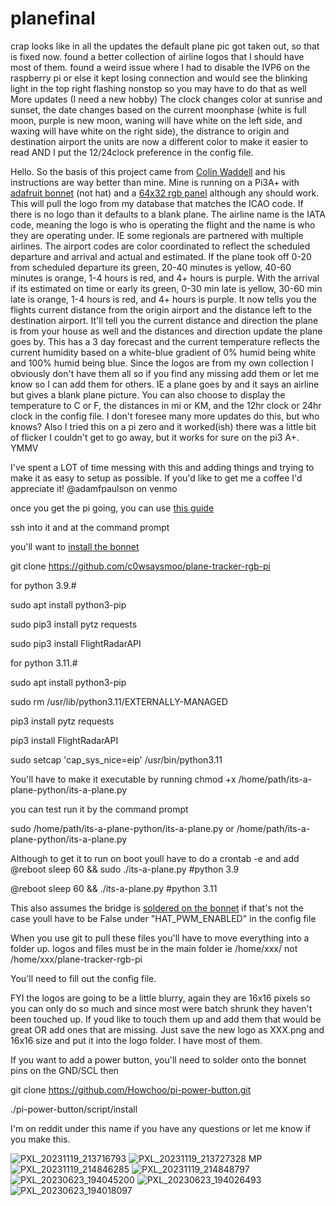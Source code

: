 # planefinal
crap looks like in all the updates the default plane pic got taken out, so that is fixed now. found a better collection of airline logos that I should have most of them. found a weird issue where I had to disable the IVP6 on the raspberry pi or else it kept losing connection and would see the blinking light in the top right flashing nonstop so you may have to do that as well
More updates (I need a new hobby)
The clock changes color at sunrise and sunset, the date changes based on the current moonphase (white is full moon, purple is new moon, waning will have white on the left side, and waxing will have white on the right side), the distrance to origin and destination airport the units are now a different color to make it easier to read AND I put the 12/24clock preference in the config file.

Hello.
So the basis of this project came from [Colin Waddell](https://github.com/ColinWaddell/its-a-plane-python) and his instructions are way better than mine. Mine is running on a Pi3A+ with [adafruit bonnet](https://www.adafruit.com/product/3211) (not hat) and a [64x32 rgb panel](https://www.adafruit.com/product/2278) although any should work.
This will pull the logo from my database that matches the ICAO code. If there is no logo than it defaults to a blank plane. The airline name is the IATA code, meaning the logo is who is operating the flight and the name is who they are operating under. IE some regionals are partnered with multiple airlines. The airport codes are color coordinated to reflect the scheduled departure and arrival and actual and estimated. If the plane took off 0-20 from scheduled departure its green, 20-40 minutes is yellow, 40-60 minutes is orange, 1-4 hours is red, and 4+ hours is purple. With the arrival if its estimated on time or early its green, 0-30 min late is yellow, 30-60 min late is orange, 1-4 hours is red, and 4+ hours is purple. It now tells you the flights current distance from the origin airport and the distance left to the destination airport. It'll tell you the current distance and direction the plane is from your house as well and the distances and direction update the plane goes by. This has a 3 day forecast and the current temperature reflects the current humidity based on a white-blue gradient of 0% humid being white and 100% humid being blue. Since the logos are from my own collection I obviously don't have them all so if you find any missing add them or let me know so I can add them for others. IE a plane goes by and it says an airline but gives a blank plane picture. You can also choose to display the temperature to C or F, the distances in mi or KM, and the 12hr clock or 24hr clock in the config file. I don't foresee many more updates do this, but who knows? Also I tried this on a pi zero and it worked(ish) there was a little bit of flicker I couldn't get to go away, but it works for sure on the pi3 A+. YMMV

I've spent a LOT of time messing with this and adding things and trying to make it as easy to setup as possible. If you'd like to get me a coffee I'd appreciate it!
@adamfpaulson on venmo

once you get the pi going, you can use [this guide](https://linuxconfig.org/enabling-ssh-on-raspberry-pi-a-comprehensive-guide)

ssh into it and at the command prompt 

you'll want to [install the bonnet](https://learn.adafruit.com/adafruit-rgb-matrix-bonnet-for-raspberry-pi/driving-matrices) 

git clone https://github.com/c0wsaysmoo/plane-tracker-rgb-pi

for python 3.9.#

sudo apt install python3-pip 

sudo pip3 install pytz requests

sudo pip3 install FlightRadarAPI

for python 3.11.#

sudo apt install python3-pip 

sudo rm /usr/lib/python3.11/EXTERNALLY-MANAGED

pip3 install pytz requests

pip3 install FlightRadarAPI

sudo setcap 'cap_sys_nice=eip' /usr/bin/python3.11




You'll have to make it executable by running chmod +x /home/path/its-a-plane-python/its-a-plane.py

you can test run it by the command prompt

sudo /home/path/its-a-plane-python/its-a-plane.py or /home/path/its-a-plane-python/its-a-plane.py

Although to get it to run on boot youll have to do a crontab -e and add @reboot sleep 60 && sudo ./its-a-plane.py #python 3.9

 @reboot sleep 60 && ./its-a-plane.py #python 3.11

This also assumes the bridge is [soldered on the bonnet](https://learn.adafruit.com/assets/5772) if that's not the case youll have to be False under "HAT_PWM_ENABLED" in the config file

When you use git to pull these files you'll have to move everything into a folder up. logos and files must be in the main folder ie /home/xxx/ not /home/xxx/plane-tracker-rgb-pi


You'll need to fill out the config file.


FYI the logos are going to be a little blurry, again they are 16x16 pixels so you can only do so much and since most were batch shrunk they haven't been touched up. If youd like to touch them up and add them that would be great OR add ones that are missing. Just save the new logo as XXX.png and 16x16 size and put it into the logo folder. I have most of them.


If you want to add a power button, you'll need to solder onto the bonnet pins on the GND/SCL then

git clone https://github.com/Howchoo/pi-power-button.git

./pi-power-button/script/install

I'm on reddit under this name if you have any questions or let me know if you make this.

![PXL_20231119_213716793](https://github.com/c0wsaysmoo/plane-tracker-rgb-pi/assets/127139588/fb2e236c-bc9c-4469-adaa-6b59b7649bce)
![PXL_20231119_213727328 MP](https://github.com/c0wsaysmoo/plane-tracker-rgb-pi/assets/127139588/a2121fe6-e051-4097-b4bd-3868c368a068)
![PXL_20231119_214846285](https://github.com/c0wsaysmoo/plane-tracker-rgb-pi/assets/127139588/7889a9c0-8b4a-4bb7-bf67-2b2e7a29a16b)
![PXL_20231119_214848797](https://github.com/c0wsaysmoo/plane-tracker-rgb-pi/assets/127139588/41a50f29-f12c-41db-b93b-2ef41a8e7805)
![PXL_20230623_194045200](https://github.com/c0wsaysmoo/plane-tracker-rgb-pi/assets/127139588/b901fc67-098b-40d3-91cd-3acf335d06c3)
![PXL_20230623_194026493](https://github.com/c0wsaysmoo/plane-tracker-rgb-pi/assets/127139588/ebfca26a-19c1-491c-a44c-93239c9a75f2)
![PXL_20230623_194018097](https://github.com/c0wsaysmoo/plane-tracker-rgb-pi/assets/127139588/4505c237-88da-49a0-836a-f13e0c5d5631)



